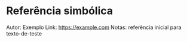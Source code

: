 # Referência simbólica
Autor: Exemplo
Link: https://example.com
Notas: referência inicial para texto-de-teste
